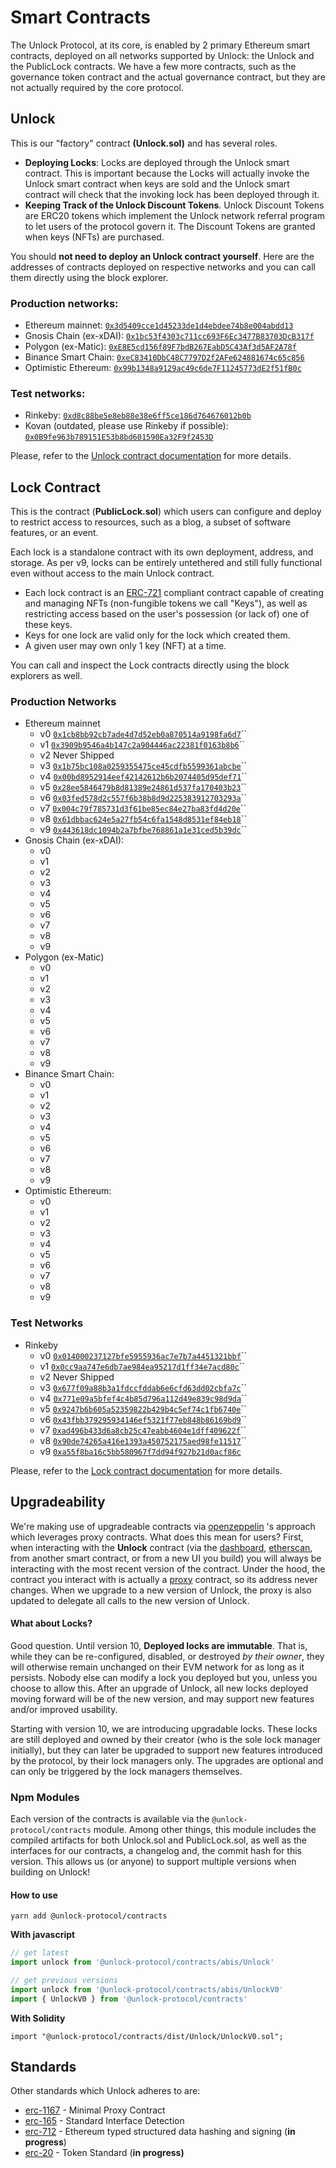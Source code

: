 # Smart Contracts

The Unlock Protocol, at its core, is enabled by 2 primary Ethereum smart contracts, deployed on all networks supported by Unlock: the Unlock and the PublicLock contracts. We have a few more contracts, such as the governance token contract and the actual governance contract, but they are not actually required by the core protocol.

## **Unlock**

This is our "factory" contract **(Unlock.sol)** and has several roles.

* **Deploying Locks**: Locks are deployed through the Unlock smart contract. This is important because the Locks will actually invoke the Unlock smart contract when keys are sold and the Unlock smart contract will check that the invoking lock has been deployed through it.
* **Keeping Track of the Unlock Discount Tokens**. Unlock Discount Tokens are ERC20 tokens which implement the Unlock network referral program to let users of the protocol govern it. The Discount Tokens are granted when keys (NFTs) are purchased.

You should **not need to deploy an Unlock contract yourself**. Here are the addresses of contracts deployed on respective networks and you can call them directly using the block explorer.

### Production networks:

* Ethereum mainnet: [`0x3d5409cce1d45233de1d4ebdee74b8e004abdd13`](https://etherscan.io/address/0x3d5409cce1d45233de1d4ebdee74b8e004abdd13)
* Gnosis Chain (ex-xDAI): [`0x1bc53f4303c711cc693F6Ec3477B83703DcB317f`](https://blockscout.com/xdai/mainnet/address/0x1bc53f4303c711cc693F6Ec3477B83703DcB317f)
* Polygon (ex-Matic): [`0xE8E5cd156f89F7bdB267EabD5C43Af3d5AF2A78f`](https://polygonscan.com/address/0xE8E5cd156f89F7bdB267EabD5C43Af3d5AF2A78f)
* Binance Smart Chain: [`0xeC83410DbC48C7797D2f2AFe624881674c65c856`](https://bscscan.com/address/0xeC83410DbC48C7797D2f2AFe624881674c65c856)
* Optimistic Ethereum: [`0x99b1348a9129ac49c6de7F11245773dE2f51fB0c`](https://optimistic.etherscan.io/address/0x99b1348a9129ac49c6de7F11245773dE2f51fB0c)

### Test networks:

* Rinkeby: [`0xd8c88be5e8eb88e38e6ff5ce186d764676012b0b`](https://rinkeby.etherscan.io/address/0xd8c88be5e8eb88e38e6ff5ce186d764676012b0b)
* Kovan (outdated, please use Rinkeby if possible): [`0x0B9fe963b789151E53b8bd601590Ea32F9f2453D`](https://kovan.etherscan.io/address/0x0B9fe963b789151E53b8bd601590Ea32F9f2453D)

Please, refer to the [Unlock contract documentation](unlock-api.md) for more details.

## **Lock Contract**

This is the contract (**PublicLock.sol**) which users can configure and deploy to restrict access to resources, such as a blog, a subset of software features, or an event.

Each lock is a standalone contract with its own deployment, address, and storage. As per v9, locks can be entirely untethered and still fully functional even without access to the main Unlock contract.

* Each lock contract is an [ERC-721](https://eips.ethereum.org/EIPS/eip-721) compliant contract capable of creating and managing NFTs (non-fungible tokens we call "Keys"), as well as restricting access based on the user's possession (or lack of) one of these keys.
* Keys for one lock are valid only for the lock which created them.
* A given user may own only 1 key (NFT) at a time.

You can call and inspect the Lock contracts directly using the block explorers as well.

### Production Networks

* Ethereum mainnet
  * v0 [`0x1cb8bb92cb7ade4d7d52eb0a870514a9198fa6d7`](https://etherscan.io/address/0x1cb8bb92cb7ade4d7d52eb0a870514a9198fa6d7#readContract)``
  * v1 [`0x3909b9546a4b147c2a904446ac22381f0163b8b6`](https://etherscan.io/address/0x3909b9546a4b147c2a904446ac22381f0163b8b6#readContract)``
  * v2 Never Shipped
  * v3 [`0x1b75bc108a0259355475ce45cdfb5599361abcbe`](https://etherscan.io/address/0x1b75bc108a0259355475ce45cdfb5599361abcbe#code)``
  * v4 [`0x00bd8952914eef42142612b6b2074405d95def71`](https://etherscan.io/address/0x00bd8952914eef42142612b6b2074405d95def71#readContract)``
  * v5 [`0x28ee5846479b8d81389e24861d537fa170403b23`](https://etherscan.io/address/0x28ee5846479b8d81389e24861d537fa170403b23#code)``
  * v6 [`0x03fed578d2c557f6b38b8d9d225383912703293a`](https://etherscan.io/address/0x03fed578d2c557f6b38b8d9d225383912703293a#readContract)``
  * v7 [`0x004c79f785731d3f61be85ec84e27ba83fd4d20e`](https://etherscan.io/address/0x004c79f785731d3f61be85ec84e27ba83fd4d20e#readContract)``
  * v8 [`0x61dbbac624e5a27fb54c6fa1548d8531ef84eb18`](https://etherscan.io/address/0x61dbbac624e5a27fb54c6fa1548d8531ef84eb18#readContract)``
  * v9 [`0x443618dc1094b2a7bfbe768861a1e31ced5b39dc`](https://etherscan.io/address/0x443618dc1094b2a7bfbe768861a1e31ced5b39dc#readContract)``
* Gnosis Chain (ex-xDAI):
  * v0&#x20;
  * v1
  * v2
  * v3
  * v4
  * v5
  * v6
  * v7
  * v8
  * v9
* Polygon (ex-Matic)
  * v0
  * v1
  * v2
  * v3
  * v4
  * v5
  * v6
  * v7
  * v8
  * v9
* Binance Smart Chain:
  * v0
  * v1
  * v2
  * v3
  * v4
  * v5
  * v6
  * v7
  * v8
  * v9
* Optimistic Ethereum:
  * v0
  * v1
  * v2
  * v3
  * v4
  * v5
  * v6
  * v7
  * v8
  * v9

### Test Networks

* Rinkeby
  * v0 [`0x014000237127bfe5955936ac7e7b7a4451321bbf`](https://rinkeby.etherscan.io/address/0x014000237127bfe5955936ac7e7b7a4451321bbf)``
  * v1 [`0x0cc9aa747e6db7ae984ea95217d1ff34e7acd80c`](https://rinkeby.etherscan.io/address/0x0cc9aa747e6db7ae984ea95217d1ff34e7acd80c)``
  * v2 Never Shipped
  * v3 [`0x677f09a88b3a1fdccfddab6e6cfd63dd02cbfa7c`](https://rinkeby.etherscan.io/address/0x677f09a88b3a1fdccfddab6e6cfd63dd02cbfa7c#readContract)``
  * v4 [`0x771e09a5bfef4c4b85d796a112d49e839c98d9da`](https://rinkeby.etherscan.io/address/0x771e09a5bfef4c4b85d796a112d49e839c98d9da#readContract)``
  * v5 [`0x9247b6b605a52359822b429b4c5ef74c1fb6740e`](https://rinkeby.etherscan.io/address/0x9247b6b605a52359822b429b4c5ef74c1fb6740e#readContract)``
  * v6 [`0x43fbb379295934146ef5321f77eb848b86169bd9`](https://rinkeby.etherscan.io/address/0x43fbb379295934146ef5321f77eb848b86169bd9#readContract)``
  * v7 [`0xad496b433d6a8cb25c47eabb4604e1dff409622f`](https://rinkeby.etherscan.io/address/0xad496b433d6a8cb25c47eabb4604e1dff409622f#code)``
  * v8 [`0x90de74265a416e1393a450752175aed98fe11517`](https://rinkeby.etherscan.io/address/0x90de74265a416e1393a450752175aed98fe11517#code)``
  * v9 [`0xa55f8ba16c5bb580967f7dd94f927b21d0acf86c`](https://rinkeby.etherscan.io/address/0xa55f8ba16c5bb580967f7dd94f927b21d0acf86c#code)

Please, refer to the [Lock contract documentation](lock-api/) for more details.

## Upgradeability

We're making use of upgradeable contracts via [openzeppelin](https://docs.openzeppelin.com/cli/2.6/contracts-architecture) 's approach which leverages proxy contracts. What does this mean for users? First, when interacting with the **Unlock** contract (via the [dashboard](https://app.unlock-protocol.com/dashboard/), [etherscan](https://etherscan.io/address/0x3d5409cce1d45233de1d4ebdee74b8e004abdd13#code), from another smart contract, or from a new UI you build) you will always be interacting with the most recent version of the contract. Under the hood, the contract you interact with is actually a [proxy](https://github.com/OpenZeppelin/openzeppelin-sdk/blob/master/packages/lib/contracts/upgradeability/InitializableAdminUpgradeabilityProxy.sol) contract, so its address never changes. When we upgrade to a new version of Unlock, the proxy is also updated to delegate all calls to the new version of Unlock.

#### What about Locks?

Good question. Until version 10, **Deployed locks are immutable**. That is, while they can be re-configured, disabled, or destroyed _by their owner_, they will otherwise remain unchanged on their EVM network for as long as it persists. Nobody else can modify a lock you deployed but you, unless you choose to allow this. After an upgrade of Unlock, all new locks deployed moving forward will be of the new version, and may support new features and/or improved usability.

Starting with version 10, we are introducing upgradable locks. These locks are still deployed and owned by their creator (who is the sole lock manager initially), but they can later be upgraded to support new features introduced by the protocol, by their lock managers only. The upgrades are optional and can only be triggered by the lock managers themselves.

### Npm Modules

Each version of the contracts is available via the `@unlock-protocol/contracts` module. Among other things, this module includes the compiled artifacts for both Unlock.sol and PublicLock.sol, as well as the interfaces for our contracts, a changelog and, the commit hash for this version. This allows us (or anyone) to support multiple versions when building on Unlock!

#### How to use

```shell
yarn add @unlock-protocol/contracts
```

**With javascript**

```js
// get latest
import unlock from '@unlock-protocol/contracts/abis/Unlock'

// get previous versions
import unlock from '@unlock-protocol/contracts/abis/UnlockV0'
import { UnlockV0 } from '@unlock-protocol/contracts'
```

**With Solidity**

```solidity
import "@unlock-protocol/contracts/dist/Unlock/UnlockV0.sol";
```

## Standards

Other standards which Unlock adheres to are:

* [erc-1167](https://eips.ethereum.org/EIPS/eip-1167) - Minimal Proxy Contract
* [erc-165](https://eips.ethereum.org/EIPS/eip-165) - Standard Interface Detection
* [erc-712](https://eips.ethereum.org/EIPS/eip-712) - Ethereum typed structured data hashing and signing (**in progress**)
* [erc-20](https://eips.ethereum.org/EIPS/eip-20) - Token Standard (**in progress)**
